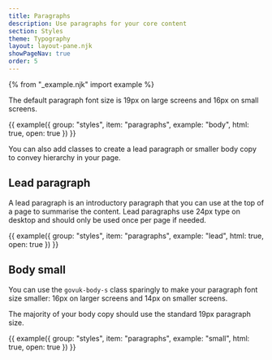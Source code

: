 ```yaml
---
title: Paragraphs
description: Use paragraphs for your core content
section: Styles
theme: Typography
layout: layout-pane.njk
showPageNav: true
order: 5
---
```


{% from "_example.njk" import example %}

The default paragraph font size is 19px on large screens and 16px on small screens.

{{ example({ group: "styles", item: "paragraphs", example: "body", html: true, open: true }) }}

You can also add classes to create a lead paragraph or smaller body copy to convey hierarchy in your page.

## Lead paragraph

A lead paragraph is an introductory paragraph that you can use at the top of a page to summarise the content. Lead paragraphs use 24px type on desktop and should only be used once per page if needed.

{{ example({ group: "styles", item: "paragraphs", example: "lead", html: true, open: true }) }}

## Body small

You can use the `govuk-body-s` class sparingly to make your paragraph font size smaller: 16px on larger screens and 14px on smaller screens.

The majority of your body copy should use the standard 19px paragraph size.

{{ example({ group: "styles", item: "paragraphs", example: "small", html: true, open: true }) }}